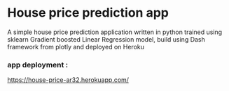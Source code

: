 # House price prediction app
A simple house price prediction application written in python trained using sklearn Gradient boosted Linear Regression model, build using Dash framework from plotly and deployed on Heroku

### app deployment : 
https://house-price-ar32.herokuapp.com/
